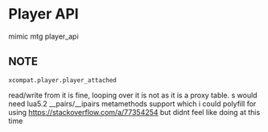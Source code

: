 # Player API

mimic mtg player_api

## NOTE

`xcompat.player.player_attached`

read/write from it is fine, looping over it is not as it is a proxy table. s
would need lua5.2 __pairs/__ipairs metamethods support which i could polyfill
for using https://stackoverflow.com/a/77354254 but didnt feel like doing at 
this time
